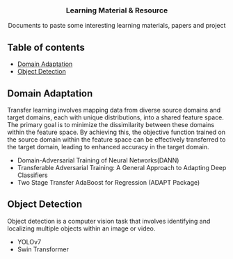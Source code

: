 <p align="center">

  <h3 align="center">Learning Material & Resource</h3>

  <p align="center">
    Documents to paste some interesting learning materials, papers and project
  </p>
</p>

## Table of contents

- [Domain Adaptation](#domain-adaptation)
- [Object Detection](#object-detection)

## Domain Adaptation

Transfer learning involves mapping data from diverse source domains and target domains, each with unique distributions, into a shared feature space. The primary goal is to minimize the dissimilarity between these domains within the feature space. By achieving this, the objective function trained on the source domain within the feature space can be effectively transferred to the target domain, leading to enhanced accuracy in the target domain.

- Domain-Adversarial Training of Neural Networks(DANN)
- Transferable Adversarial Training: A General Approach to Adapting Deep Classifiers
- Two Stage Transfer AdaBoost for Regression (ADAPT Package)

## Object Detection

Object detection is a computer vision task that involves identifying and localizing multiple objects within an image or video.

- YOLOv7
- Swin Transformer